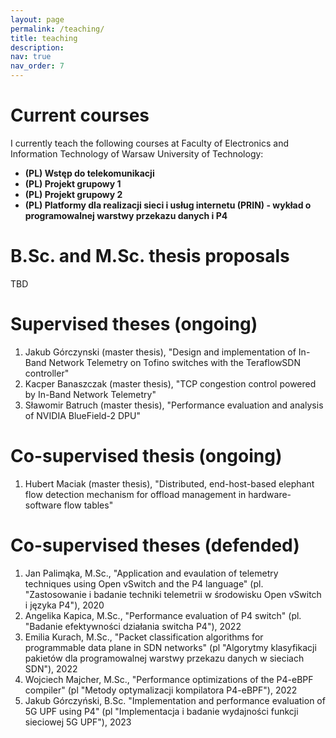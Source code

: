 ```yaml
---
layout: page
permalink: /teaching/
title: teaching
description:
nav: true
nav_order: 7
---
```


# Current courses

I currently teach the following courses at Faculty of Electronics and Information Technology of Warsaw University of Technology:

- **(PL) Wstęp do telekomunikacji**
- **(PL) Projekt grupowy 1**
- **(PL) Projekt grupowy 2**
- **(PL) Platformy dla realizacji sieci i usług internetu (PRIN) - wykład o programowalnej warstwy przekazu danych i P4**

# B.Sc. and M.Sc. thesis proposals

TBD

# Supervised theses (ongoing)

1. Jakub Górczynski (master thesis), "Design and implementation of In-Band Network Telemetry on Tofino switches with the TeraflowSDN controller"
2. Kacper Banaszczak (master thesis), "TCP congestion control powered by In-Band Network Telemetry"
3. Sławomir Batruch (master thesis), "Performance evaluation and analysis of NVIDIA BlueField-2 DPU"

# Co-supervised thesis (ongoing)

1. Hubert Maciak (master thesis), "Distributed, end-host-based elephant flow detection mechanism for offload management in hardware-software flow tables"

# Co-supervised theses (defended)

1. Jan Palimąka, M.Sc., "Application and evaulation of telemetry techniques using Open vSwitch and the P4 language" (pl. "Zastosowanie i badanie techniki telemetrii w środowisku Open vSwitch i języka P4"), 2020
2. Angelika Kapica, M.Sc., "Performance evaluation of P4 switch" (pl. "Badanie efektywności działania switcha P4"), 2022
3. Emilia Kurach, M.Sc., "Packet classification algorithms for programmable data plane in SDN networks" (pl "Algorytmy klasyfikacji pakietów dla programowalnej warstwy przekazu danych w sieciach SDN"), 2022
4. Wojciech Majcher, M.Sc., "Performance optimizations of the P4-eBPF compiler" (pl "Metody optymalizacji kompilatora P4-eBPF"), 2022
5. Jakub Górczyński, B.Sc. "Implementation and performance evaluation of 5G UPF using P4" (pl "Implementacja i badanie wydajności funkcji sieciowej 5G UPF"), 2023

